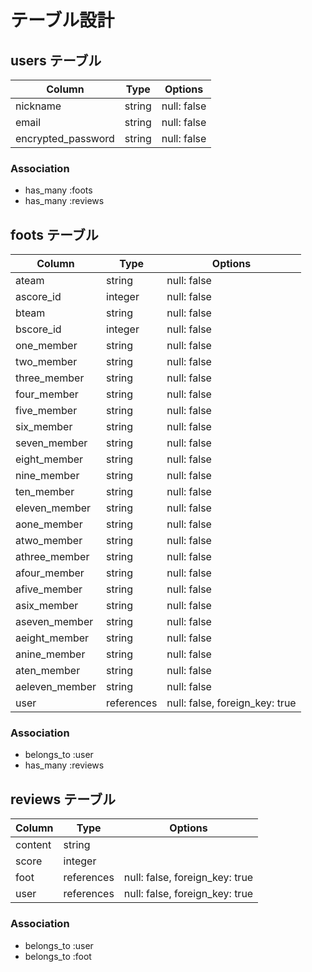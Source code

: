 # テーブル設計

## users テーブル

| Column                | Type     | Options     |
| --------------------- | -------- | ----------- |
| nickname              | string   | null: false |
| email                 | string   | null: false |
| encrypted_password    | string   | null: false |


### Association

- has_many :foots
- has_many :reviews


## foots テーブル

| Column         | Type       | Options                        |
| -------------- | ---------- | ------------------------------ |
| ateam          | string     | null: false                    |
| ascore_id      | integer    | null: false                    |
| bteam          | string     | null: false                    |
| bscore_id      | integer    | null: false                    |
| one_member     | string     | null: false                    |
| two_member     | string     | null: false                    |
| three_member   | string     | null: false                    |
| four_member    | string     | null: false                    |
| five_member    | string     | null: false                    |
| six_member     | string     | null: false                    |
| seven_member   | string     | null: false                    |
| eight_member   | string     | null: false                    |
| nine_member    | string     | null: false                    |
| ten_member     | string     | null: false                    |
| eleven_member  | string     | null: false                    |
| aone_member    | string     | null: false                    |
| atwo_member    | string     | null: false                    |
| athree_member  | string     | null: false                    |
| afour_member   | string     | null: false                    |
| afive_member   | string     | null: false                    |
| asix_member    | string     | null: false                    |
| aseven_member  | string     | null: false                    |
| aeight_member  | string     | null: false                    |
| anine_member   | string     | null: false                    |
| aten_member    | string     | null: false                    |
| aeleven_member | string     | null: false                    |
| user           | references | null: false, foreign_key: true |

### Association

- belongs_to :user
- has_many :reviews


## reviews テーブル

| Column         | Type       | Options                        |
| -------------- | ---------- | ------------------------------ |
| content        | string     |                                |
| score          | integer    |                                |
| foot           | references | null: false, foreign_key: true |
| user           | references | null: false, foreign_key: true |

### Association

- belongs_to :user
- belongs_to :foot
